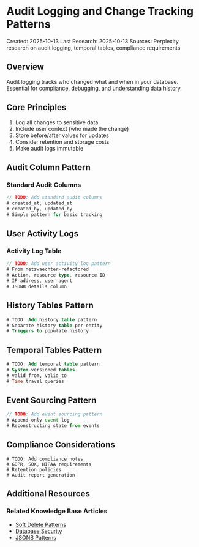 # Audit Logging and Change Tracking Patterns

Created: 2025-10-13
Last Research: 2025-10-13
Sources: Perplexity research on audit logging, temporal tables, compliance requirements

## Overview

Audit logging tracks who changed what and when in your database. Essential for compliance, debugging, and understanding data history.

## Core Principles

1. Log all changes to sensitive data
2. Include user context (who made the change)
3. Store before/after values for updates
4. Consider retention and storage costs
5. Make audit logs immutable

## Audit Column Pattern

### Standard Audit Columns

```typescript
// TODO: Add standard audit columns
# created_at, updated_at
# created_by, updated_by
# Simple pattern for basic tracking
```

## User Activity Logs

### Activity Log Table

```typescript
// TODO: Add user activity log pattern
# From netzwaechter-refactored
# Action, resource type, resource ID
# IP address, user agent
# JSONB details column
```

## History Tables Pattern

```sql
# TODO: Add history table pattern
# Separate history table per entity
# Triggers to populate history
```

## Temporal Tables Pattern

```sql
# TODO: Add temporal table pattern
# System-versioned tables
# valid_from, valid_to
# Time travel queries
```

## Event Sourcing Pattern

```typescript
// TODO: Add event sourcing pattern
# Append-only event log
# Reconstructing state from events
```

## Compliance Considerations

```
# TODO: Add compliance notes
# GDPR, SOX, HIPAA requirements
# Retention policies
# Audit report generation
```

## Additional Resources

### Related Knowledge Base Articles
- [Soft Delete Patterns](./SOFT_DELETE.md)
- [Database Security](./DATABASE_SECURITY.md)
- [JSONB Patterns](./JSONB_PATTERNS.md)
